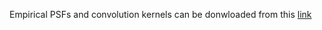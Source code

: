 Empirical PSFs and convolution kernels can be donwloaded from this [link](https://drive.google.com/drive/folders/1OPdtUTWsLiJ3J3beoaBFq97G0a8LBOSv?usp=sharing)
